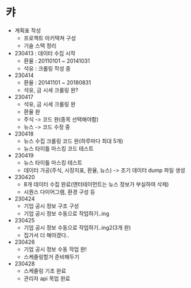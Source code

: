 # 캬

- 계획표 작성
  - 프로젝트 아키텍쳐 구성
  - 기술 스택 정리
- 230413 : 데이터 수집 시작
  - 환율 : 20110101 ~ 20141031
  - 석유 : 크롤링 작성 중
- 230414
  - 환율 : 20141101 ~ 20180831
  - 석유, 금 시세 크롤링 완?
- 230417
  - 석유, 금 시세 크롤링 완
  - 환율 완
  - 주식 -> 코드 완(종목 선택해야함)
  - 뉴스 -> 코드 수정 중
- 230418
  - 뉴스 수집 크롤링 코드 완(하루마다 최대 5개)
  - 뉴스 타이틀 마스킹 코드 테스트
- 230419
  - 뉴스 타이틀 마스킹 테스트
  - 데이터 가공(주식, 시장지표, 환율, 뉴스) -> 초기 데이터 dump 파일 생성
- 230420
  - 8개 데이터 수집 완료(엔터테이먼트는 뉴스 정보가 부실하여 삭제)
  - 시퀀스 다이어그램, 환경 구성 등
- 230424
  - 기업 공시 정보 구조 구성
  - 기업 공시 정보 수동으로 작업하기..ing
- 230425
  - 기업 공시 정보 수동으로 작업하기..ing2(3개 완)
  - 집가서 더 해야겠다..
- 230426
  - 기업 공시 정보 수동 작업 완!
  - 스케줄링할거 준비해두기
- 230428
  - 스케줄링 기초 완료
  - 관리자 api 목업 완료
